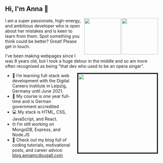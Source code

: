 ## Hi, I'm Anna 👋



<a href="http://www.twitter.com/AnnaJMcDougall"><img align="right" src="https://live.staticflickr.com/8426/7749081714_9e35bdcdbd_w.jpg" height="120px" width="120px">
<a href="https://www.linkedin.com/in/annajmcdougall/"><img align="right" src="https://live.staticflickr.com/8296/7749079740_113c14cc98_w.jpg" height="120px" width="120px"></a> 
I am a super passionate, high-energy, and ambitious developer who is open about her mistakes and is keen to learn from them. Spot something you think could be better? Great! Please get in touch.

I've been making webpages since I was 8 years old, but I took a huge detour in the middle and so am more often recognised as being "that dev who used to be an opera singer".


<a href="https://twitter.com/AnnaJMcDougall/status/1285208505369141248"><img align="right" src="https://i.imgur.com/Gn9jBin.png" width="260px" style="border: 3px solid black;"></a>
- 🌱 I’m learning full-stack web development with the Digital Careers Institute in Leipzig, Germany until June 2021.
- 💪 My course is one year full-time and is German government accredited
- 💻 My stack is HTML, CSS, JavaScript, and React.
- 🤓 I’m still working on MongoDB, Express, and Node.JS
- 📝 Check out my blog full of coding tutorials, motivational posts, and career advice: [blog.annamcdougall.com](http://blog.annamcdougall.com)

